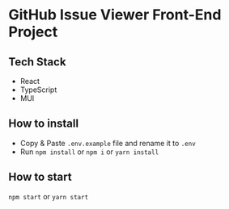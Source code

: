 # GitHub Issue Viewer Front-End Project

## Tech Stack

- React
- TypeScript
- MUI

## How to install

- Copy & Paste `.env.example` file and rename it to `.env`
- Run `npm install` or `npm i` or `yarn install`

## How to start

`npm start` or `yarn start`
